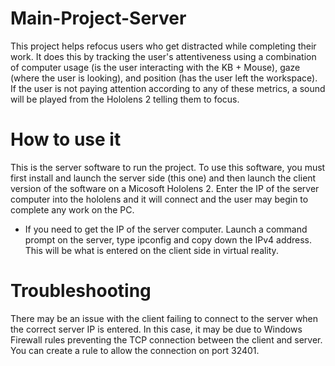 # Main-Project-Server
 
This project helps refocus users who get distracted while completing their work. It does this by tracking the user's attentiveness using a combination of computer usage (is the user interacting with the KB + Mouse), gaze (where the user is looking), and position (has the user left the workspace). If the user is not paying attention according to any of these metrics, a sound will be played from the Hololens 2 telling them to focus. 


# How to use it

This is the server software to run the project. To use this software, you must first install and launch the server side (this one) and then launch the client version of the software on a Micosoft Hololens 2. Enter the IP of the server computer into the hololens and it will connect and the user may begin to complete any work on the PC. 
* If you need to get the IP of the server computer. Launch a command prompt on the server, type ipconfig and copy down the IPv4 address. This will be what is entered on the client side in virtual reality.



# Troubleshooting

There may be an issue with the client failing to connect to the server when the correct server IP is entered. In this case, it may be due to Windows Firewall rules preventing the TCP connection between the client and server. You can create a rule to allow the connection on port 32401.
